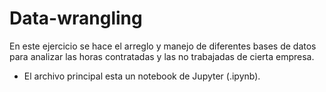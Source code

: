 # Data-wrangling
En este ejercicio se hace el arreglo y manejo de diferentes bases de datos para analizar las horas contratadas y las no trabajadas de cierta empresa. 
* El archivo principal esta un notebook de Jupyter (.ipynb).
